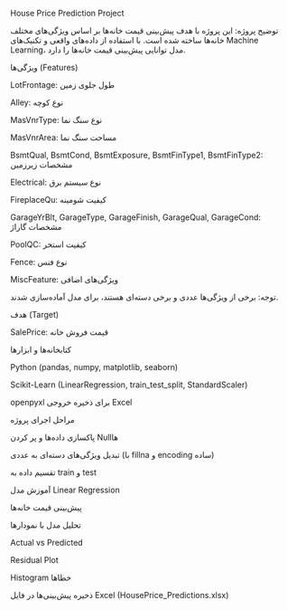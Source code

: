 House Price Prediction Project

توضیح پروژه:
این پروژه با هدف پیش‌بینی قیمت خانه‌ها بر اساس ویژگی‌های مختلف خانه‌ها ساخته شده است.
با استفاده از داده‌های واقعی و تکنیک‌های Machine Learning، مدل توانایی پیش‌بینی قیمت خانه‌ها را دارد.

ویژگی‌ها (Features)

LotFrontage: طول جلوی زمین

Alley: نوع کوچه

MasVnrType: نوع سنگ نما

MasVnrArea: مساحت سنگ نما

BsmtQual, BsmtCond, BsmtExposure, BsmtFinType1, BsmtFinType2: مشخصات زیرزمین

Electrical: نوع سیستم برق

FireplaceQu: کیفیت شومینه

GarageYrBlt, GarageType, GarageFinish, GarageQual, GarageCond: مشخصات گاراژ

PoolQC: کیفیت استخر

Fence: نوع فنس

MiscFeature: ویژگی‌های اضافی

توجه: برخی از ویژگی‌ها عددی و برخی دسته‌ای هستند، برای مدل آماده‌سازی شدند.

هدف (Target)

SalePrice: قیمت فروش خانه

کتابخانه‌ها و ابزارها

Python (pandas, numpy, matplotlib, seaborn)

Scikit-Learn (LinearRegression, train_test_split, StandardScaler)

openpyxl برای ذخیره خروجی Excel

مراحل اجرای پروژه

پاکسازی داده‌ها و پر کردن Null‌ها

تبدیل ویژگی‌های دسته‌ای به عددی (با fillna و encoding ساده)

تقسیم داده به train و test

آموزش مدل Linear Regression

پیش‌بینی قیمت خانه‌ها

تحلیل مدل با نمودارها

Actual vs Predicted

Residual Plot

Histogram خطاها

ذخیره پیش‌بینی‌ها در فایل Excel (HousePrice_Predictions.xlsx)

